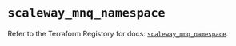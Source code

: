 # `scaleway_mnq_namespace`

Refer to the Terraform Registory for docs: [`scaleway_mnq_namespace`](https://www.terraform.io/docs/providers/scaleway/r/mnq_namespace).
